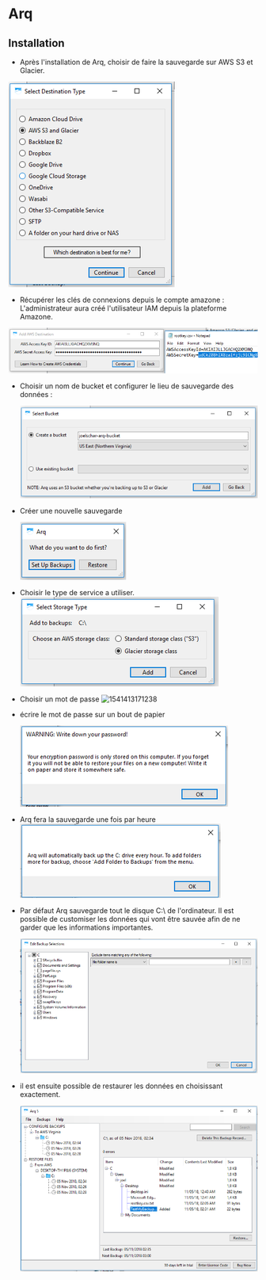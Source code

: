 # Arq

## Installation

- Après l'installation de Arq, choisir de faire la sauvegarde sur AWS S3 et Glacier.

![1541410845677](./img/1541410845677.png)

- Récupérer les clés de connexions depuis le compte amazone :
  L'administrateur aura créé l'utilisateur IAM depuis la plateforme Amazone.

![1541412469247](./img/1541412469247.png)

- Choisir un nom de bucket et configurer le lieu de sauvegarde des données :

  ![1541412572934](./img/1541412572934.png)

- Créer une nouvelle sauvegarde

  ![1541412913726](./img/1541412913726.png)

- Choisir le type de service a utiliser.
  ![1541413012893](./img/1541413012893.png)

- Choisir un mot de passe
  ![1541413171238](/home/joel/.config/Typora/typora-user-images/1541413171238.png)

- écrire le mot de passe sur un bout de papier

  ![1541413259930](./img/1541413259930.png)

- Arq fera la sauvegarde une fois par heure
  ![1541413373193](./img/1541413373193.png)



- Par défaut Arq sauvegarde tout le disque C:\ de l'ordinateur. Il est possible de customiser les données qui vont être sauvée afin de ne garder que les informations importantes.

  ![1541413531500](./img/1541413531500.png)



- il est ensuite possible de restaurer les données en choisissant exactement.

  ![1541414610402](./img/1541414610402.png)


